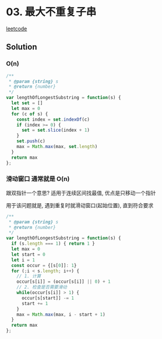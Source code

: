 # 03. 最大不重复子串

[leetcode](https://leetcode-cn.com/problems/longest-substring-without-repeating-characters/)

## Solution

### O(n)

```js
/**
 * @param {string} s
 * @return {number}
 */
var lengthOfLongestSubstring = function(s) {
  let set = []
  let max = 0
  for (c of s) {
    const index = set.indexOf(c)
    if (index >= 0) {
      set = set.slice(index + 1)
    }
    set.push(c)
    max = Math.max(max, set.length)
  }
  return max
};
```


### 滑动窗口 通常就是 O(n)

跟双指针一个意思?
适用于连续区间找最值, 优点是只移动一个指针

用于该问题就是, 遇到重复时就滑动窗口(起始位置), 直到符合要求

```js
/**
 * @param {string} s
 * @return {number}
 */
var lengthOfLongestSubstring = function(s) {
  if (s.length === 1) { return 1 }
  let max = 0
  let start = 0
  let i = 1
  const occur = {[s[0]]: 1}
  for (;i < s.length; i++) {
    // 1. 计算
    occur[s[i]] = (occur[s[i]] || 0) + 1
    // 2. 检查是否需要滑动
    while(occur[s[i]] > 1) {
      occur[s[start]] -= 1
      start += 1
    }
    max = Math.max(max, i - start + 1)
  }
  return max
};
```